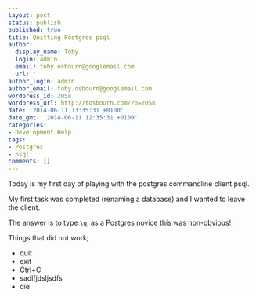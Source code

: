 ```yaml
---
layout: post
status: publish
published: true
title: Quitting Postgres psql
author:
  display_name: Toby
  login: admin
  email: toby.osbourn@googlemail.com
  url: ''
author_login: admin
author_email: toby.osbourn@googlemail.com
wordpress_id: 2058
wordpress_url: http://tosbourn.com/?p=2058
date: '2014-06-11 13:35:31 +0100'
date_gmt: '2014-06-11 12:35:31 +0100'
categories:
- Development Help
tags:
- Postgres
- psql
comments: []
---
```

<p>Today is my first day of playing with the postgres commandline client psql.</p>
<p>My first task was completed (renaming a database) and I wanted to leave the client.</p>
<p>The answer is to type <code>\q</code>, as a Postgres novice this was non-obvious!</p>
<p>Things that did not work;</p>
<ul>
<li>quit</li>
<li>exit</li>
<li>Ctrl+C</li>
<li>sadlfjdsljsdfs</li>
<li>die</li>
</ul>

